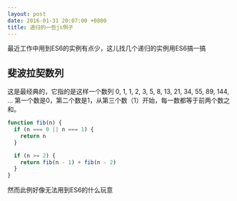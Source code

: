 ```yaml
---
layout: post
date: 2016-01-31 20:07:00 +0800
title: 递归的一些js例子
---
```


最近工作中用到ES6的实例有点少，这儿找几个递归的实例用ES6搞一搞

## 斐波拉契数列

这是最经典的，它指的是这样一个数列 0, 1, 1, 2, 3, 5, 8, 13, 21, 34, 55, 89, 144, …
第一个数是0，第二个数是1，从第三个数（1）开始，每一数都等于前两个数之和。

```javascript
function fib(n) {
  if (n === 0 || n === 1) {
    return n
  }

  if (n >= 2) {
    return fib(n - 1) + fib(n - 2)
  }
}
```
然而此例好像无法用到ES6的什么玩意 
